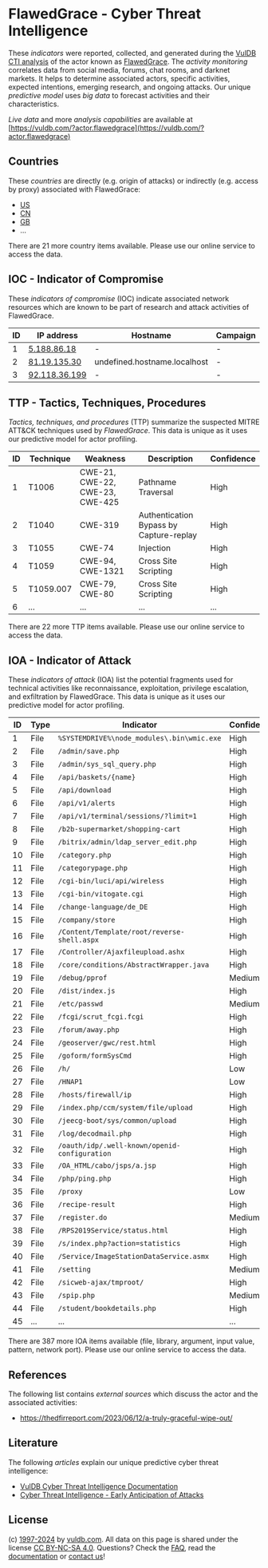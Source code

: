 # FlawedGrace - Cyber Threat Intelligence

These _indicators_ were reported, collected, and generated during the [VulDB CTI analysis](https://vuldb.com/?kb.cti) of the actor known as [FlawedGrace](https://vuldb.com/?actor.flawedgrace). The _activity monitoring_ correlates data from social media, forums, chat rooms, and darknet markets. It helps to determine associated actors, specific activities, expected intentions, emerging research, and ongoing attacks. Our unique _predictive model_ uses _big data_ to forecast activities and their characteristics.

_Live data_ and more _analysis capabilities_ are available at [https://vuldb.com/?actor.flawedgrace](https://vuldb.com/?actor.flawedgrace)

## Countries

These _countries_ are directly (e.g. origin of attacks) or indirectly (e.g. access by proxy) associated with FlawedGrace:

* [US](https://vuldb.com/?country.us)
* [CN](https://vuldb.com/?country.cn)
* [GB](https://vuldb.com/?country.gb)
* ...

There are 21 more country items available. Please use our online service to access the data.

## IOC - Indicator of Compromise

These _indicators of compromise_ (IOC) indicate associated network resources which are known to be part of research and attack activities of FlawedGrace.

ID | IP address | Hostname | Campaign | Confidence
-- | ---------- | -------- | -------- | ----------
1 | [5.188.86.18](https://vuldb.com/?ip.5.188.86.18) | - | - | High
2 | [81.19.135.30](https://vuldb.com/?ip.81.19.135.30) | undefined.hostname.localhost | - | High
3 | [92.118.36.199](https://vuldb.com/?ip.92.118.36.199) | - | - | High

## TTP - Tactics, Techniques, Procedures

_Tactics, techniques, and procedures_ (TTP) summarize the suspected MITRE ATT&CK techniques used by _FlawedGrace_. This data is unique as it uses our predictive model for actor profiling.

ID | Technique | Weakness | Description | Confidence
-- | --------- | -------- | ----------- | ----------
1 | T1006 | CWE-21, CWE-22, CWE-23, CWE-425 | Pathname Traversal | High
2 | T1040 | CWE-319 | Authentication Bypass by Capture-replay | High
3 | T1055 | CWE-74 | Injection | High
4 | T1059 | CWE-94, CWE-1321 | Cross Site Scripting | High
5 | T1059.007 | CWE-79, CWE-80 | Cross Site Scripting | High
6 | ... | ... | ... | ...

There are 22 more TTP items available. Please use our online service to access the data.

## IOA - Indicator of Attack

These _indicators of attack_ (IOA) list the potential fragments used for technical activities like reconnaissance, exploitation, privilege escalation, and exfiltration by FlawedGrace. This data is unique as it uses our predictive model for actor profiling.

ID | Type | Indicator | Confidence
-- | ---- | --------- | ----------
1 | File | `%SYSTEMDRIVE%\node_modules\.bin\wmic.exe` | High
2 | File | `/admin/save.php` | High
3 | File | `/admin/sys_sql_query.php` | High
4 | File | `/api/baskets/{name}` | High
5 | File | `/api/download` | High
6 | File | `/api/v1/alerts` | High
7 | File | `/api/v1/terminal/sessions/?limit=1` | High
8 | File | `/b2b-supermarket/shopping-cart` | High
9 | File | `/bitrix/admin/ldap_server_edit.php` | High
10 | File | `/category.php` | High
11 | File | `/categorypage.php` | High
12 | File | `/cgi-bin/luci/api/wireless` | High
13 | File | `/cgi-bin/vitogate.cgi` | High
14 | File | `/change-language/de_DE` | High
15 | File | `/company/store` | High
16 | File | `/Content/Template/root/reverse-shell.aspx` | High
17 | File | `/Controller/Ajaxfileupload.ashx` | High
18 | File | `/core/conditions/AbstractWrapper.java` | High
19 | File | `/debug/pprof` | Medium
20 | File | `/dist/index.js` | High
21 | File | `/etc/passwd` | Medium
22 | File | `/fcgi/scrut_fcgi.fcgi` | High
23 | File | `/forum/away.php` | High
24 | File | `/geoserver/gwc/rest.html` | High
25 | File | `/goform/formSysCmd` | High
26 | File | `/h/` | Low
27 | File | `/HNAP1` | Low
28 | File | `/hosts/firewall/ip` | High
29 | File | `/index.php/ccm/system/file/upload` | High
30 | File | `/jeecg-boot/sys/common/upload` | High
31 | File | `/log/decodmail.php` | High
32 | File | `/oauth/idp/.well-known/openid-configuration` | High
33 | File | `/OA_HTML/cabo/jsps/a.jsp` | High
34 | File | `/php/ping.php` | High
35 | File | `/proxy` | Low
36 | File | `/recipe-result` | High
37 | File | `/register.do` | Medium
38 | File | `/RPS2019Service/status.html` | High
39 | File | `/s/index.php?action=statistics` | High
40 | File | `/Service/ImageStationDataService.asmx` | High
41 | File | `/setting` | Medium
42 | File | `/sicweb-ajax/tmproot/` | High
43 | File | `/spip.php` | Medium
44 | File | `/student/bookdetails.php` | High
45 | ... | ... | ...

There are 387 more IOA items available (file, library, argument, input value, pattern, network port). Please use our online service to access the data.

## References

The following list contains _external sources_ which discuss the actor and the associated activities:

* https://thedfirreport.com/2023/06/12/a-truly-graceful-wipe-out/

## Literature

The following _articles_ explain our unique predictive cyber threat intelligence:

* [VulDB Cyber Threat Intelligence Documentation](https://vuldb.com/?kb.cti)
* [Cyber Threat Intelligence - Early Anticipation of Attacks](https://www.scip.ch/en/?labs.20201022)

## License

(c) [1997-2024](https://vuldb.com/?kb.changelog) by [vuldb.com](https://vuldb.com/?kb.about). All data on this page is shared under the license [CC BY-NC-SA 4.0](https://creativecommons.org/licenses/by-nc-sa/4.0/). Questions? Check the [FAQ](https://vuldb.com/?kb.faq), read the [documentation](https://vuldb.com/?kb) or [contact us](https://vuldb.com/?contact)!
